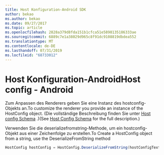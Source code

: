 ```yaml
---
title: Host Konfiguration-Android SDK
author: bekao
ms.author: bekao
ms.date: 09/27/2017
ms.topic: article
ms.openlocfilehash: 2828a379d8fda151b1cfca51e5898135186333ae
ms.sourcegitcommit: 6889c7e1a38029d965c8f91dc9108819dbdea552
ms.translationtype: MT
ms.contentlocale: de-DE
ms.lasthandoff: 07/31/2019
ms.locfileid: "68733012"
---
```

# <a name="host-config---android"></a><span data-ttu-id="3dceb-102">Host Konfiguration-Android</span><span class="sxs-lookup"><span data-stu-id="3dceb-102">Host config - Android</span></span>

<span data-ttu-id="3dceb-103">Zum Anpassen des Renderers geben Sie eine Instanz des hostconfig-Objekts an.</span><span class="sxs-lookup"><span data-stu-id="3dceb-103">To customize the renderer you provide an instance of the HostConfig object.</span></span> <span data-ttu-id="3dceb-104">(Die vollständige Beschreibung finden Sie unter [Host config Schema](../../../rendering-cards/host-config.md) .)</span><span class="sxs-lookup"><span data-stu-id="3dceb-104">(See [Host Config Schema](../../../rendering-cards/host-config.md) for the full description.)</span></span>

<span data-ttu-id="3dceb-105">Verwenden Sie die deserializefromstring-Methode, um ein hostconfig-Objekt aus einer Zeichenfolge zu erstellen.</span><span class="sxs-lookup"><span data-stu-id="3dceb-105">To Create a HostConfig object from a string, use the DeserializeFromString method</span></span>

```java
HostConfig hostConfig = HostConfig.DeserializeFromString(hostConfigText);
```